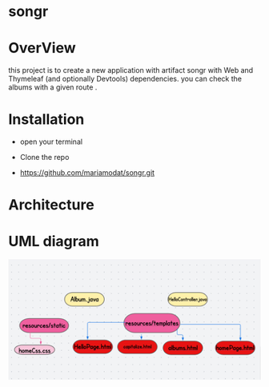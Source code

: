 # songr

# OverView
this project is to create a new application with artifact songr with Web and Thymeleaf (and optionally Devtools) dependencies. 
you can check the albums with a given route .

# Installation 
* open your terminal

* Clone the repo
* https://github.com/mariamodat/songr.git

# Architecture
# UML diagram

![img](ff.png)